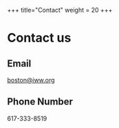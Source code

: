 +++
title="Contact"
weight = 20
+++

# Contact us

## Email
<a href= “mailto:boston@iww.org”></a>boston@iww.org


## Phone Number
<a href= “tel:+617-333-8519”></a>617-333-8519

